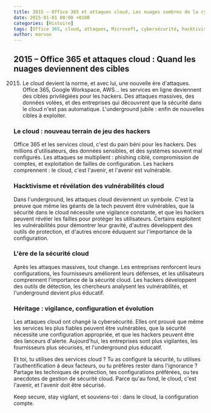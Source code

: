 ```yaml
---
title: 2015 – Office 365 et attaques cloud, Les nuages sombres de la cybersécurité
date: 2015-01-01 00:00 +0100
categories: [Histoire]
tags: [Office 365, cloud, attaques, Microsoft, cybersécurité, hacktivisme, underground]
author: marvax
---
```


## 2015 – Office 365 et attaques cloud : Quand les nuages deviennent des cibles

2015. Le cloud devient la norme, et avec lui, une nouvelle ère d'attaques. Office 365, Google Workspace, AWS... les services en ligne deviennent des cibles privilégiées pour les hackers. Des attaques massives, des données volées, et des entreprises qui découvrent que la sécurité dans le cloud n'est pas automatique. L'underground jubile : enfin de nouvelles cibles à exploiter.

### Le cloud : nouveau terrain de jeu des hackers

Office 365 et les services cloud, c'est du pain béni pour les hackers. Des millions d'utilisateurs, des données sensibles, et des systèmes souvent mal configurés. Les attaques se multiplient : phishing ciblé, compromission de comptes, et exploitation de failles de configuration. Les hackers comprennent : le cloud, c'est l'avenir, et l'avenir est vulnérable.

### Hacktivisme et révélation des vulnérabilités cloud

Dans l'underground, les attaques cloud deviennent un symbole. C'est la preuve que même les géants de la tech peuvent être vulnérables, que la sécurité dans le cloud nécessite une vigilance constante, et que les hackers peuvent révéler les failles pour protéger les utilisateurs. Certains exploitent les vulnérabilités pour démontrer leur gravité, d'autres développent des outils de protection, et d'autres encore éduquent sur l'importance de la configuration.

### L'ère de la sécurité cloud

Après les attaques massives, tout change. Les entreprises renforcent leurs configurations, les fournisseurs améliorent leurs défenses, et les utilisateurs comprennent l'importance de la sécurité cloud. Les hackers développent des outils de détection, les chercheurs analysent les vulnérabilités, et l'underground devient plus éducatif.

### Héritage : vigilance, configuration et évolution

Les attaques cloud ont changé la cybersécurité. Elles ont prouvé que même les services les plus fiables peuvent être vulnérables, que la sécurité nécessite une configuration appropriée, et que les hackers peuvent être des lanceurs d'alerte. Aujourd'hui, les entreprises sont plus vigilantes, les fournisseurs plus sécurisés, et l'underground plus éducatif.

Et toi, tu utilises des services cloud ? Tu as configuré la sécurité, tu utilises l'authentification à deux facteurs, ou tu préfères rester dans l'ignorance ? Partage tes techniques de protection, tes configurations préférées, ou tes anecdotes de gestion de sécurité cloud. Parce qu'au fond, le cloud, c'est l'avenir, et l'avenir doit être sécurisé.

Keep secure, stay vigilant, et souviens-toi : dans le cloud, la configuration compte.